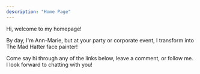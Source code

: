 ```yaml
---
description: "Home Page"
---
```


Hi, welcome to my homepage!

By day, I'm Ann-Marie, but at your party or corporate event, I transform into The Mad Hatter face painter!

Come say hi through any of the links below, leave a comment, or follow me. I look forward to chatting with you!
